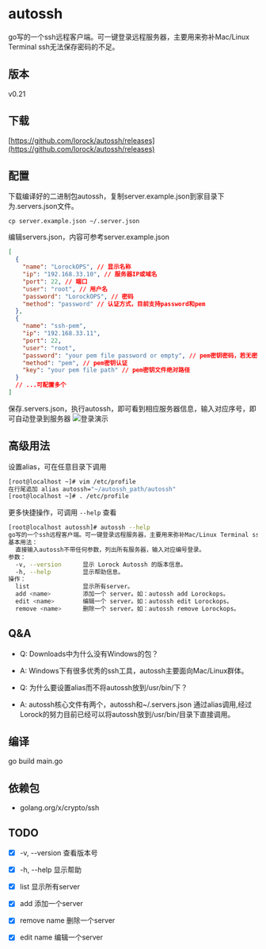 # autossh

go写的一个ssh远程客户端。可一键登录远程服务器，主要用来弥补Mac/Linux Terminal ssh无法保存密码的不足。

## 版本

v0.21

## 下载
[https://github.com/lorock/autossh/releases](https://github.com/lorock/autossh/releases)

## 配置
下载编译好的二进制包autossh，复制server.example.json到家目录下为.servers.json文件。

```
cp server.example.json ~/.server.json

```
编辑servers.json，内容可参考server.example.json

```json
[
  {
    "name": "LorockOPS", // 显示名称
    "ip": "192.168.33.10", // 服务器IP或域名
    "port": 22, // 端口
    "user": "root", // 用户名
    "password": "LorockOPS", // 密码
    "method": "password" // 认证方式，目前支持password和pem
  },
  {
    "name": "ssh-pem",
    "ip": "192.168.33.11",
    "port": 22,
    "user": "root",
    "password": "your pem file password or empty", // pem密钥密码，若无密码则留空
    "method": "pem", // pem密钥认证
    "key": "your pem file path" // pem密钥文件绝对路径
  }
  // ...可配置多个
]
```
保存.servers.json，执行autossh，即可看到相应服务器信息，输入对应序号，即可自动登录到服务器
![登录演示](doc/images/demo.gif)

## 高级用法
设置alias，可在任意目录下调用
```bash
[root@localhost ~]# vim /etc/profile
在行尾追加 alias autossh="~/autossh_path/autossh"
[root@localhost ~]# . /etc/profile
```
更多快捷操作，可调用 `--help` 查看
```bash
[root@localhost autossh]# autossh --help
go写的一个ssh远程客户端。可一键登录远程服务器，主要用来弥补Mac/Linux Terminal ssh无法保存密码的不足。
基本用法：
  直接输入autossh不带任何参数，列出所有服务器，输入对应编号登录。
参数：
  -v, --version 	 显示 Lorock Autossh 的版本信息。
  -h, --help    	 显示帮助信息。
操作：
  list          	 显示所有server。
  add <name>    	 添加一个 server。如：autossh add Lorockops。
  edit <name>   	 编辑一个 server。如：autossh edit Lorockops。
  remove <name> 	 删除一个 server。如：autossh remove Lorockops。
```

## Q&amp;A
- Q: Downloads中为什么没有Windows的包？
- A: Windows下有很多优秀的ssh工具，autossh主要面向Mac/Linux群体。

- Q: 为什么要设置alias而不将autossh放到/usr/bin/下？
- A: autossh核心文件有两个，autossh和~/.servers.json 通过alias调用,经过Lorock的努力目前已经可以将autossh放到/usr/bin/目录下直接调用。

## 编译
go build main.go

## 依赖包
- golang.org/x/crypto/ssh

## TODO
- [x] -v, --version 查看版本号
- [x] -h, --help 显示帮助
- [x] list 显示所有server
- [x] add 添加一个server
- [x] remove name 删除一个server
- [x] edit name 编辑一个server

